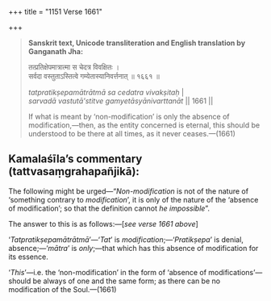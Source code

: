 +++
title = "1151 Verse 1661"

+++
> **Sanskrit text, Unicode transliteration and English translation by Ganganath Jha:** 
>
> तत्प्रतिक्षेपमात्रात्मा स चेदत्र विवक्षितः ।  
> सर्वदा वस्तुताऽस्तित्वे गम्येतास्यानिवर्त्तनात् ॥ १६६१ ॥ 
>
> *tatpratikṣepamātrātmā sa cedatra vivakṣitaḥ* \|  
> *sarvadā vastutā'stitve gamyetāsyānivarttanāt* \|\| 1661 \|\| 
>
> If what is meant by ‘non-modification’ is only the absence of modification,—then, as the entity concerned is eternal, this should be understood to be there at all times, as it never ceases.—(1661)



## Kamalaśīla’s commentary (tattvasaṃgrahapañjikā):

The following might be urged—“*Non-modification* is not of the nature of ‘something contrary to *modification*’, it is only of the nature of the ‘absence of modification’; so that the definition cannot *he impossible*”.

The answer to this is as follows:—[*see verse 1661 above*]

‘*Tatpratikṣepamātrātmā*’—‘*Tat*’ is *modification*;—‘*Pratikṣepa*’ is denial, absence;—‘*mātra*’ is *only*;—that which has this absence of modification for its essence.

‘*This*’—i.e. the ‘non-modification’ in the form of ‘absence of modifications’—should be always of one and the same form; as there can be no modification of the Soul.—(1661)


